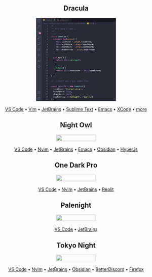 <div align="center">
  <h2>Dracula</h2>
  <img src="https://raw.githubusercontent.com/dracula/visual-studio-code/master/screenshot.png" height="50%" width="50%">
  <p><a href="https://draculatheme.com/visual-studio-code">VS Code</a> • <a href="https://draculatheme.com/vim">Vim</a> • <a href="https://draculatheme.com/jetbrains">JetBrains</a> • <a href="https://draculatheme.com/sublime">Sublime Text</a> • <a href="https://draculatheme.com/emacs">Emacs</a> • <a href="https://draculatheme.com/xcode">XCode</a> • <a href="https://draculatheme.com/">more</a></p>

  <h2>Night Owl</h2>
  <img src="https://github.com/sdras/night-owl-vscode-theme/raw/main/first-screen.jpg" height="50%" width="50%">
  <p><a href="https://marketplace.visualstudio.com/items?itemName=sdras.night-owl">VS Code</a> • <a href="https://github.com/oxfist/night-owl.nvim">Nvim</a> • <a href="https://plugins.jetbrains.com/plugin/10936-night-owl-theme">JetBrains</a> • <a href="https://emacsthemes.com/themes/night-owl-theme.html">Emacs</a> • <a href="https://forum.obsidian.md/t/new-dark-theme-night-owl/18916">Obsidian</a> • <a href="https://hyper.is/store/hyper-night-owl">Hyper.js</a></p>
  
  
  <h2>One Dark Pro</h2>
  <img src="https://cdn.jsdelivr.net/gh/binaryify/onedark-pro/screenshots/normal.png" height="50%" width="50%">
  <p><a href="https://marketplace.visualstudio.com/items?itemName=zhuangtongfa.Material-theme">VS Code</a> • <a href="https://github.com/olimorris/onedarkpro.nvim">Nvim</a> • <a href="https://plugins.jetbrains.com/plugin/11938-one-dark-theme">JetBrains</a> • <a href="https://replit.com/theme/@TG101/one-dark-pro">Replit</a></p>

  <h2>Palenight</h2>
  <img src="https://i.imgur.com/G3KSdGo.png" height="50%" width="50%">
  <p><a href="https://marketplace.visualstudio.com/items?itemName=whizkydee.material-palenight-theme">VS Code</a> • <a href="https://plugins.jetbrains.com/plugin/15515-palenight">JetBrains</a>

  <h2>Tokyo Night</h2>
  <img src="https://vscodethemes.com/e/enkia.tokyo-night/tokyo-night.svg" height="50%" width="50%">
  <p><a href="https://vscodethemes.com/e/enkia.tokyo-night/tokyo-night">VS Code</a> • <a href="https://github.com/folke/tokyonight.nvim">Nvim</a> • <a href="https://plugins.jetbrains.com/plugin/18820-tokyo-night-theme">JetBrains</a> • <a href="https://github.com/tcmmichaelb139/obsidian-tokyonight">Obsidian</a> • <a href="https://betterdiscord.app/theme/Tokyo%20Night">BetterDiscord</a> • <a href="https://addons.mozilla.org/en-GB/firefox/addon/tokyo-night-v2/">Firefox</a>
</div>

